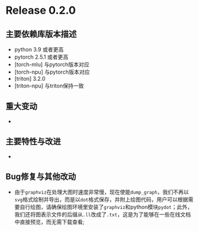 # Release 0.2.0

## 主要依赖库版本描述
- python 3.9 或者更高
- pytorch 2.5.1 或者更高
- [torch-mlu] 与pytorch版本对应
- [torch-npu] 与pytorch版本对应
- [triton] 3.2.0
- [triton-npu] 与triton保持一致

## 重大变动
-

## 主要特性与改进
-

## Bug修复与其他改动
- 由于`graphviz`在处理大图时速度非常慢，现在使能`dump_graph`，我们不再以`svg`格式绘制并导出，而是以`dot`格式保存，并附上绘图代码，用户可以根据需要自行绘图，请确保绘图环境里安装了`graphviz`和python模块`pydot`；此外，我们还将图表示文件的后缀从`.ll`改成了`.txt`，这是为了能够在一些在线文档中直接预览，而无需下载查看;
